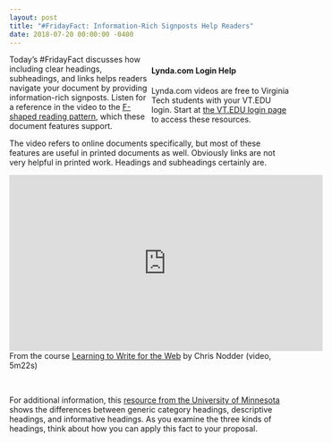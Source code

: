 ```yaml
---
layout: post
title: "#FridayFact: Information-Rich Signposts Help Readers"
date: 2018-07-20 00:00:00 -0400
---
```

<div style="float: right; width: 250px;" class="maroonbox">
<h4>Lynda.com Login Help</h4>
<p>Lynda.com videos are free to Virginia Tech students with your VT.EDU login. Start at <a href="http://lynda.vt.edu/" target="_blank">the VT.EDU login page</a> to access these resources.</p>
</div>
<p>Today’s #FridayFact discusses how including clear headings, subheadings, and links helps readers navigate your document by providing information-rich signposts. Listen for a reference in the video to the <a href="https://tracigardner.github.io/FShapedReadingPattern/" target="_blank">F-shaped reading pattern</a>, which these document features support.</p>
<p>The video refers to online documents specifically, but most of these  features are useful in printed documents as well. Obviously links are not very helpful in printed work. Headings and subheadings certainly are.</p>
<iframe width='560' height='315' src='https://www.lynda.com/player/embed/362247?fs=3&w=560&h=315&ps=paused&utm_medium=referral&utm_source=embed+video&utm_campaign=ldc-website&utm_content=vid-362247&org=vt.edu' mozallowfullscreen='true' webkitallowfullscreen='true' allowfullscreen='true' frameborder='0'></iframe>
<p style="margin-bottom:10px;margin-top:0px;">From the course <a href="https://www.lynda.com/Web-Content-Strategy-tutorials/Writing-Web/180104-2.html?org=vt.edu" target="_blank">Learning to Write for the Web</a> by Chris Nodder (video, 5m22s)</p>
<p>&nbsp;</p>
<p>For additional information, this <a href="http://writing.umn.edu/tww/discipline/business/Ba3033act2.pdf" target="_blank">resource from the University of Minnesota</a> shows the differences between generic category headings, descriptive headings, and informative headings. As you examine the three kinds of headings, think about how you can apply this fact to your proposal.</p>
<object style="width: 850px;height: 900px;" data="https://tracigardner.github.io/wp-content/uploads/InformativeHeadings.pdf">
</object>

